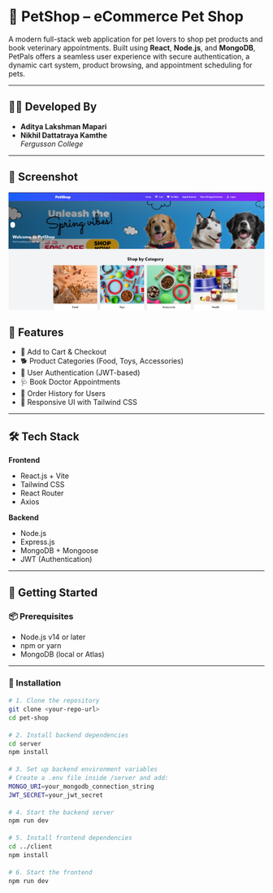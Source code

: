# 🐾 PetShop – eCommerce Pet Shop

A modern full-stack web application for pet lovers to shop pet products and book veterinary appointments. Built using **React**, **Node.js**, and **MongoDB**, PetPals offers a seamless user experience with secure authentication, a dynamic cart system, product browsing, and appointment scheduling for pets.

---

## 👨‍💻 Developed By

- **Aditya Lakshman Mapari**  
- **Nikhil Dattatraya Kamthe**  
*Fergusson College*

---

## 📸 Screenshot


![Chat UI](backend/screenshot/home.png)



## 🚀 Features

- 🛒 Add to Cart & Checkout
- 🐕 Product Categories (Food, Toys, Accessories)
- 🔐 User Authentication (JWT-based)
- 🩺 Book Doctor Appointments
- 📜 Order History for Users
- 🎨 Responsive UI with Tailwind CSS

---

## 🛠 Tech Stack

**Frontend**
- React.js + Vite
- Tailwind CSS
- React Router
- Axios

**Backend**
- Node.js
- Express.js
- MongoDB + Mongoose
- JWT (Authentication)

---

## 🧪 Getting Started

### 📦 Prerequisites

- Node.js v14 or later
- npm or yarn
- MongoDB (local or Atlas)

---

### 🔧 Installation

```bash
# 1. Clone the repository
git clone <your-repo-url>
cd pet-shop

# 2. Install backend dependencies
cd server
npm install

# 3. Set up backend environment variables
# Create a .env file inside /server and add:
MONGO_URI=your_mongodb_connection_string
JWT_SECRET=your_jwt_secret

# 4. Start the backend server
npm run dev

# 5. Install frontend dependencies
cd ../client
npm install

# 6. Start the frontend
npm run dev
